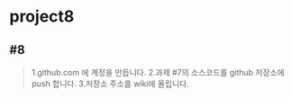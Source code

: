 # project8
## #8
>1.github.com 에 계정을 만듭니다.
>2.과제 #7의 소스코드를 github 저장소에 push 합니다.
>3.저장소 주소를 wiki에 올립니다.
